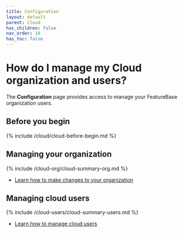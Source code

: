```yaml
---
title: Configuration
layout: default
parent: Cloud
has_children: false
nav_order: 10
has_toc: false
---
```


# How do I manage my Cloud organization and users?

The **Configuration** page provides access to manage your FeatureBase organization users.

## Before you begin

{% include /cloud/cloud-before-begin.md %}

## Managing your organization

{% include /cloud-org/cloud-summary-org.md %}

* [Learn how to make changes to your organization](/docs/cloud/cloud-org/cloud-org-manage)

## Managing cloud users

{% include /cloud-users/cloud-summary-users.md %}

* [Learn how to manage cloud users](/docs/cloud/cloud-users/cloud-users-manage)
